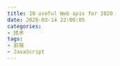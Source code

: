 ```yaml
---
title: 10 useful Web apis for 2020
date: 2020-03-14 22:00:05
categories:
- 技术
tags:
- 前端
- JavaScript
---
```


